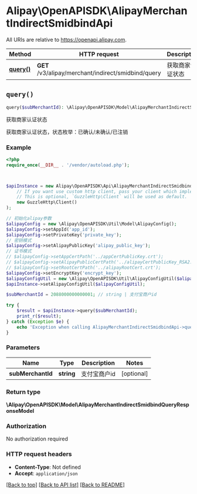 # Alipay\OpenAPISDK\AlipayMerchantIndirectSmidbindApi

All URIs are relative to https://openapi.alipay.com.

Method | HTTP request | Description
------------- | ------------- | -------------
[**query()**](AlipayMerchantIndirectSmidbindApi.md#query) | **GET** /v3/alipay/merchant/indirect/smidbind/query | 获取商家认证状态


## `query()`

```php
query($subMerchantId): \Alipay\OpenAPISDK\Model\AlipayMerchantIndirectSmidbindQueryResponseModel
```

获取商家认证状态

获取商家认证状态，状态枚举：已确认/未确认/已注销

### Example

```php
<?php
require_once(__DIR__ . '/vendor/autoload.php');



$apiInstance = new Alipay\OpenAPISDK\Api\AlipayMerchantIndirectSmidbindApi(
    // If you want use custom http client, pass your client which implements `GuzzleHttp\ClientInterface`.
    // This is optional, `GuzzleHttp\Client` will be used as default.
    new GuzzleHttp\Client()
);

// 初始化alipay参数
$alipayConfig = new \Alipay\OpenAPISDK\Util\Model\AlipayConfig();
$alipayConfig->setAppId('app_id');
$alipayConfig->setPrivateKey('private_key');
// 密钥模式
$alipayConfig->setAlipayPublicKey('alipay_public_key');
// 证书模式
// $alipayConfig->setAppCertPath('../appCertPublicKey.crt');
// $alipayConfig->setAlipayPublicCertPath('../alipayCertPublicKey_RSA2.crt');
// $alipayConfig->setRootCertPath('../alipayRootCert.crt');
$alipayConfig->setEncryptKey('encrypt_key');
$alipayConfigUtil = new \Alipay\OpenAPISDK\Util\AlipayConfigUtil($alipayConfig);
$apiInstance->setAlipayConfigUtil($alipayConfigUtil);

$subMerchantId = 2088000000000001; // string | 支付宝商户id

try {
    $result = $apiInstance->query($subMerchantId);
    print_r($result);
} catch (Exception $e) {
    echo 'Exception when calling AlipayMerchantIndirectSmidbindApi->query: ', $e->getMessage(), PHP_EOL;
}
```

### Parameters

Name | Type | Description  | Notes
------------- | ------------- | ------------- | -------------
 **subMerchantId** | **string**| 支付宝商户id | [optional]

### Return type

**\Alipay\OpenAPISDK\Model\AlipayMerchantIndirectSmidbindQueryResponseModel**

### Authorization

No authorization required

### HTTP request headers

- **Content-Type**: Not defined
- **Accept**: `application/json`

[[Back to top]](#) [[Back to API list]](../../README.md#api-endpoints)
[[Back to README]](../../README.md)
